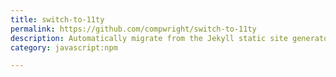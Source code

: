 ```yaml
---
title: switch-to-11ty
permalink: https://github.com/compwright/switch-to-11ty
description: Automatically migrate from the Jekyll static site generator to 11ty
category: javascript:npm

---
```


